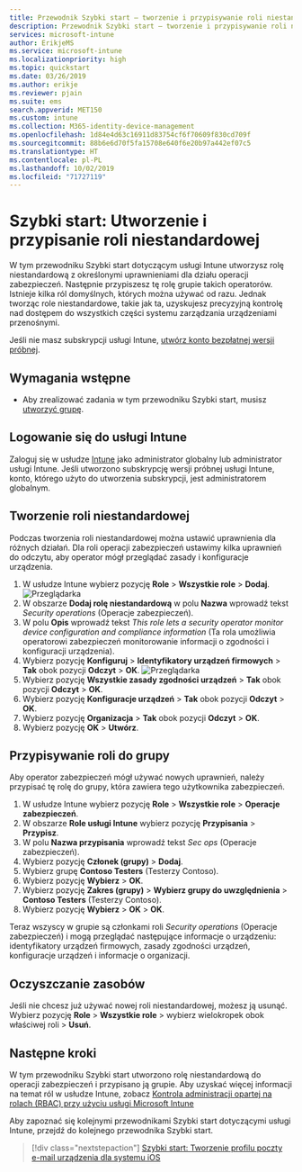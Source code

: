 ```yaml
---
title: Przewodnik Szybki start — tworzenie i przypisywanie roli niestandardowej w usłudze Intune
description: Przewodnik Szybki start — tworzenie i przypisywanie roli niestandardowej w usłudze Intune dla menedżera urządzeń zdalnych.
services: microsoft-intune
author: ErikjeMS
ms.service: microsoft-intune
ms.localizationpriority: high
ms.topic: quickstart
ms.date: 03/26/2019
ms.author: erikje
ms.reviewer: pjain
ms.suite: ems
search.appverid: MET150
ms.custom: intune
ms.collection: M365-identity-device-management
ms.openlocfilehash: 1d84e4d63c16911d83754cf6f70609f830cd709f
ms.sourcegitcommit: 88b6e6d70f5fa15708e640f6e20b97a442ef07c5
ms.translationtype: HT
ms.contentlocale: pl-PL
ms.lasthandoff: 10/02/2019
ms.locfileid: "71727119"
---
```

# <a name="quickstart-create-and-assign-a-custom-role"></a>Szybki start: Utworzenie i przypisanie roli niestandardowej

W tym przewodniku Szybki start dotyczącym usługi Intune utworzysz rolę niestandardową z określonymi uprawnieniami dla działu operacji zabezpieczeń. Następnie przypiszesz tę rolę grupie takich operatorów. Istnieje kilka ról domyślnych, których można używać od razu. Jednak tworząc role niestandardowe, takie jak ta, uzyskujesz precyzyjną kontrolę nad dostępem do wszystkich części systemu zarządzania urządzeniami przenośnymi.

Jeśli nie masz subskrypcji usługi Intune, [utwórz konto bezpłatnej wersji próbnej](free-trial-sign-up.md).

## <a name="prerequisites"></a>Wymagania wstępne

- Aby zrealizować zadania w tym przewodniku Szybki start, musisz [utworzyć grupę](quickstart-create-group.md).

## <a name="sign-in-to-intune"></a>Logowanie się do usługi Intune

Zaloguj się w usłudze [Intune](https://aka.ms/intuneportal) jako administrator globalny lub administrator usługi Intune. Jeśli utworzono subskrypcję wersji próbnej usługi Intune, konto, którego użyto do utworzenia subskrypcji, jest administratorem globalnym.

## <a name="create-a-custom-role"></a>Tworzenie roli niestandardowej

Podczas tworzenia roli niestandardowej można ustawić uprawnienia dla różnych działań. Dla roli operacji zabezpieczeń ustawimy kilka uprawnień do odczytu, aby operator mógł przeglądać zasady i konfiguracje urządzenia.

1. W usłudze Intune wybierz pozycję **Role** > **Wszystkie role** > **Dodaj**.
![Przeglądarka](./media/quickstart-create-custom-role/add-custom-role.png)
2. W obszarze **Dodaj rolę niestandardową** w polu **Nazwa** wprowadź tekst *Security operations* (Operacje zabezpieczeń).
3. W polu **Opis** wprowadź tekst *This role lets a security operator monitor device configuration and compliance information* (Ta rola umożliwia operatorowi zabezpieczeń monitorowanie informacji o zgodności i konfiguracji urządzenia).
4. Wybierz pozycję **Konfiguruj** > **Identyfikatory urządzeń firmowych** > **Tak** obok pozycji **Odczyt** > **OK**.
![Przeglądarka](./media/quickstart-create-custom-role/corp-device-id-read.png)
5. Wybierz pozycję **Wszystkie zasady zgodności urządzeń** > **Tak** obok pozycji **Odczyt** > **OK**.
6. Wybierz pozycję **Konfiguracje urządzeń** > **Tak** obok pozycji **Odczyt** > **OK**.
7. Wybierz pozycję **Organizacja** > **Tak** obok pozycji **Odczyt** > **OK**.
8. Wybierz pozycję **OK** > **Utwórz**.

## <a name="assign-the-role-to-a-group"></a>Przypisywanie roli do grupy

Aby operator zabezpieczeń mógł używać nowych uprawnień, należy przypisać tę rolę do grupy, która zawiera tego użytkownika zabezpieczeń.

1. W usłudze Intune wybierz pozycję **Role** > **Wszystkie role** > **Operacje zabezpieczeń**.
2. W obszarze **Role usługi Intune** wybierz pozycję **Przypisania** > **Przypisz**.
3. W polu **Nazwa przypisania** wprowadź tekst *Sec ops* (Operacje zabezpieczeń).
4. Wybierz pozycję **Członek (grupy)**  > **Dodaj**.
5. Wybierz grupę **Contoso Testers** (Testerzy Contoso).
6. Wybierz pozycję **Wybierz** > **OK**.
7. Wybierz pozycję **Zakres (grupy)**  > **Wybierz grupy do uwzględnienia** > **Contoso Testers** (Testerzy Contoso).
8. Wybierz pozycję **Wybierz** > **OK** > **OK**.

Teraz wszyscy w grupie są członkami roli *Security operations* (Operacje zabezpieczeń) i mogą przeglądać następujące informacje o urządzeniu: identyfikatory urządzeń firmowych, zasady zgodności urządzeń, konfiguracje urządzeń i informacje o organizacji.

## <a name="clean-up-resources"></a>Oczyszczanie zasobów

Jeśli nie chcesz już używać nowej roli niestandardowej, możesz ją usunąć. Wybierz pozycję **Role** > **Wszystkie role** > wybierz wielokropek obok właściwej roli > **Usuń**.

## <a name="next-steps"></a>Następne kroki

W tym przewodniku Szybki start utworzono rolę niestandardową do operacji zabezpieczeń i przypisano ją grupie. Aby uzyskać więcej informacji na temat ról w usłudze Intune, zobacz [Kontrola administracji opartej na rolach (RBAC) przy użyciu usługi Microsoft Intune](role-based-access-control.md)

Aby zapoznać się kolejnymi przewodnikami Szybki start dotyczącymi usługi Intune, przejdź do kolejnego przewodnika Szybki start.

> [!div class="nextstepaction"]
> [Szybki start: Tworzenie profilu poczty e-mail urządzenia dla systemu iOS](../configuration/quickstart-email-profile.md)
